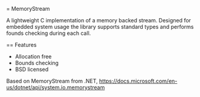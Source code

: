 = MemoryStream

A lightweight C implementation of a memory backed stream. Designed for embedded system usage the library
supports standard types and performs founds checking during each call.

== Features
* Allocation free
* Bounds checking
* BSD licensed

Based on MemoryStream from .NET, https://docs.microsoft.com/en-us/dotnet/api/system.io.memorystream

